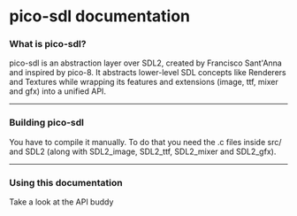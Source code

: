 # pico-sdl documentation
### What is pico-sdl?

pico-sdl is an abstraction layer over SDL2, created by Francisco Sant'Anna and inspired by pico-8. It abstracts lower-level SDL concepts like Renderers and Textures while wrapping its features and extensions (image, ttf, mixer and gfx) into a unified API.

---

### Building pico-sdl

You have to compile it manually. To do that you need the .c files inside src/ and SDL2 (along with SDL2_image, SDL2_ttf, SDL2_mixer and SDL2_gfx).

---

### Using this documentation

Take a look at the API buddy